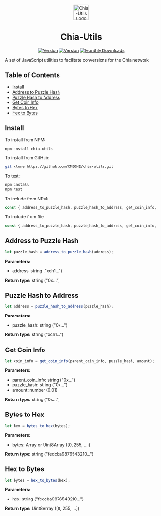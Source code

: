 <p align="center">
  <a href="https://chia.togatech.org/" target="_blank" rel="noopener noreferrer">
    <img src="https://chia.togatech.org/favicon.ico" width="50" alt="Chia-Utils Logo">
  </a>
</p>

<h1 align="center">Chia-Utils</h1>
<p align="center">
  <a href="https://www.npmjs.com/package/chia-utils"><img src="https://img.shields.io/npm/v/chia-utils.svg?sanitize=true" alt="Version"></a>
  <a href="https://www.npmjs.com/package/chia-utils"><img src="https://img.shields.io/npm/l/chia-utils.svg?sanitize=true" alt="Version"></a>
  <a href="https://www.npmjs.com/package/chia-utils"><img src="https://img.shields.io/npm/dm/chia-utils.svg?sanitize=true" alt="Monthly Downloads"></a>
  <!--<a href="https://www.npmjs.com/package/chia-utils"><img src="https://badgen.net/bundlephobia/min/chia-utils?color=green&label=minified" alt="Minified"></a>
  <a href="https://www.npmjs.com/package/chia-utils"><img src="https://badgen.net/bundlephobia/minzip/chia-utils?color=green&label=gzipped" alt="Gzipped"></a>-->
</p>

A set of JavaScript utilities to facilitate conversions for the Chia network

## Table of Contents
- [Install](#install)
- [Address to Puzzle Hash](#address-to-puzzle-hash)
- [Puzzle Hash to Address](#puzzle-hash-to-address)
- [Get Coin Info](#get-coin-info)
- [Bytes to Hex](#bytes-to-hex)
- [Hex to Bytes](#hex-to-bytes)

## Install
To install from NPM:
```bash
npm install chia-utils
```

To install from GitHub:
```bash
git clone https://github.com/CMEONE/chia-utils.git
```

To test:
```bash
npm install
npm test
```

To include from NPM:
```javascript
const { address_to_puzzle_hash, puzzle_hash_to_address, get_coin_info, bytes_to_hex, hex_to_bytes } = require("chia-utils");
```

To include from file:
```javascript
const { address_to_puzzle_hash, puzzle_hash_to_address, get_coin_info, bytes_to_hex, hex_to_bytes } = require("./chia-utils.js");
```

## Address to Puzzle Hash
```javascript
let puzzle_hash = address_to_puzzle_hash(address);
```
**Parameters:**
- address: string ("xch1...")

**Return type:** string ("0x...")

## Puzzle Hash to Address
```javascript
let address = puzzle_hash_to_address(puzzle_hash);
```
**Parameters:**
- puzzle_hash: string ("0x...")

**Return type:** string ("xch1...")

## Get Coin Info
```javascript
let coin_info = get_coin_info(parent_coin_info, puzzle_hash, amount);
```
**Parameters:**
- parent_coin_info: string ("0x...")
- puzzle_hash: string ("0x...")
- amount: number (0.01)

**Return type:** string ("0x...")

## Bytes to Hex
```javascript
let hex = bytes_to_hex(bytes);
```
**Parameters:**
- bytes: Array or Uint8Array ([0, 255, ...])

**Return type:** string ("fedcba9876543210...")

## Hex to Bytes
```javascript
let bytes = hex_to_bytes(hex);
```
**Parameters:**
- hex: string ("fedcba9876543210...")

**Return type:** Uint8Array ([0, 255, ...])
